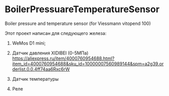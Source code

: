 # BoilerPressuareTemperatureSensor
Boiler pressure and temperature sensor (for Viessmann vitopend 100)


Этот проект написан для следующего железа:
1. WeMos D1 mini;
2. Датчик давления XIDIBEI (0-5МПа)
https://aliexpress.ru/item/4000760954688.html?item_id=4000760954688&sku_id=10000007560989144&spm=a2g39.orderlist.0.0.4ff74aa6Rxc6rW
3. Датчик температуры
 
5. Реле 
